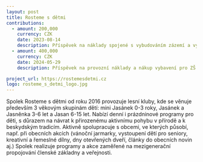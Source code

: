 ```yaml
---
layout: post
title: Rosteme s dětmi
contributions:
  - amount: 200,000
    currency: CZK
    date: 2023-08-14
    description: Příspěvek na náklady spojené s vybudováním zázemí a vybavením interiéru pro lesní klub
  - amount: 400,000
    currency: CZK
    date: 2024-05-29
    description: Příspěvek na provozní náklady a nákup vybavení pro ZŠ Jasan

project_url: https://rostemesdetmi.cz 
logo: rosteme_s_detmi_logo.jpg
---
```

Spolek Rosteme s dětmi od roku 2016 provozuje lesní kluby, kde se věnuje především 3 věkovým skupinám dětí: mini Jasánek 0-3 roky, Jasánek a Jasněnka 3-6 let a Jasan 6-15 let. Nabízí denní i prázdninové programy pro děti, s důrazem na návrat k přirozenému aktivnímu pohybu v přírodě a k beskydským tradicím. Aktivně spolupracuje s obcemi, ve kterých působí, např. při obecních akcích (vánoční jarmarky, vystoupení dětí pro seniory, kreativní a řemeslné dílny, dny otevřených dveří, články do obecních novin aj.) Spolek realizuje programy a akce zaměřené na mezigenerační propojování členské základny a veřejnosti.

